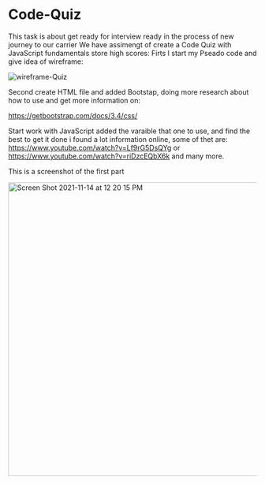 # Code-Quiz

This task is about get ready for interview ready in the process of new journey to our carrier
We have assimengt of create a Code Quiz with JavaScript fundamentals store high scores:
Firts I start  my Pseado code and give idea of wireframe:

![wireframe-Quiz](https://user-images.githubusercontent.com/91921941/141690328-0af736ce-5dfd-40f3-b7fc-c5644317742c.png)

Second create HTML file and added Bootstap, doing more research about how to use and get more information on:

https://getbootstrap.com/docs/3.4/css/

Start work with JavaScript  added the varaible that one to use, and find the best to get it done
i found a lot information online, some of thet are:
https://www.youtube.com/watch?v=Lf9rG5DsQYg   or
https://www.youtube.com/watch?v=riDzcEQbX6k and many more.

This is a screenshot of the first part

<img width="596" alt="Screen Shot 2021-11-14 at 12 20 15 PM" src="https://user-images.githubusercontent.com/91921941/141691366-30ee5e86-cb43-44d1-9f23-d769f9f07ead.png">


